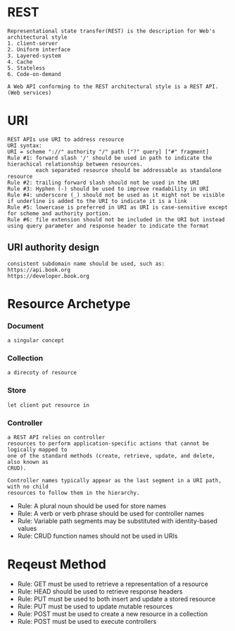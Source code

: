 # REST
    Representational state transfer(REST) is the description for Web's architectural style
    1. client-server
    2. Uniform interface
    3. Layered-system
    4. Cache
    5. Stateless
    6. Code-on-demand
    
    A Web API conforming to the REST architectural style is a REST API. (Web services)
    
# URI
    REST APIs use URI to address resource
    URI syntax:
    URI = scheme "://" authority "/" path ["?" query] ["#" fragment]
    Rule #1: forward slash '/' should be used in path to indicate the hierachical relationship between resources.
             each separated resource should be addressable as standalone resource
    Rule #2: trailing forward slash should not be used in the URI
    Rule #3: Hyphen (-) should be used to improve readability in URI
    Rule #4: underscore (_) should not be used as it might not be visible if underline is added to the URI to indicate it is a link
    Rule #5: lowercase is preferred in URI as URI is case-sensitive except for scheme and authority portion.
    Rule #6: file extension should not be included in the URI but instead using query parameter and response header to indicate the format
    
## URI authority design
    consistent subdomain name should be used, such as:
    https://api.book.org
    https://developer.book.org
    
    
# Resource Archetype
### Document
    a singular concept

### Collection
    a direcoty of resource
    
### Store
    let client put resource in
    
### Controller
    a REST API relies on controller
    resources to perform application-specific actions that cannot be logically mapped to
    one of the standard methods (create, retrieve, update, and delete, also known as
    CRUD).
    
    Controller names typically appear as the last segment in a URI path, with no child
    resources to follow them in the hierarchy.
    
  * Rule: A plural noun should be used for store names
  * Rule: A verb or verb phrase should be used for controller names
  * Rule: Variable path segments may be substituted with identity-based
values
  * Rule: CRUD function names should not be used in URIs

# Reqeust Method
  * Rule: GET must be used to retrieve a representation of a resource
  * Rule: HEAD should be used to retrieve response headers
  * Rule: PUT must be used to both insert and update a stored resource
  * Rule: PUT must be used to update mutable resources
  * Rule: POST must be used to create a new resource in a collection
  * Rule: POST must be used to execute controllers
